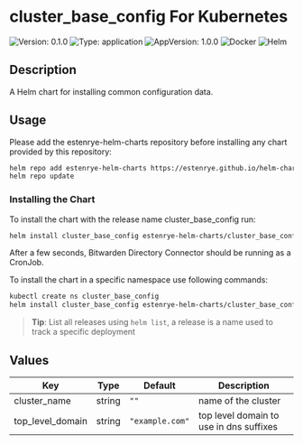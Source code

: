# cluster_base_config For Kubernetes

![Version: 0.1.0](https://img.shields.io/badge/Version-0.1.0-informational?style=flat-square) ![Type: application](https://img.shields.io/badge/Type-application-informational?style=flat-square) ![AppVersion: 1.0.0](https://img.shields.io/badge/AppVersion-1.0.0-informational?style=flat-square) ![Docker](https://img.shields.io/badge/docker-2496ED?style=for-the-badge&logo=docker&logoColor=white)
![Helm](https://img.shields.io/badge/helm-0F1689?style=for-the-badge&logo=helm&logoColor=white)

## Description

A Helm chart for installing common configuration data.

## Usage

Please add the estenrye-helm-charts repository before installing any chart provided by this repository:

```bash
helm repo add estenrye-helm-charts https://estenrye.github.io/helm-charts
helm repo update
```

### Installing the Chart

To install the chart with the release name cluster_base_config run:

```bash
helm install cluster_base_config estenrye-helm-charts/cluster_base_config 0.1.0
```

After a few seconds, Bitwarden Directory Connector should be running as a CronJob.

To install the chart in a specific namespace use following commands:

```bash
kubectl create ns cluster_base_config
helm install cluster_base_config estenrye-helm-charts/cluster_base_config --namespace cluster_base_config --version 0.1.0
```

> **Tip**: List all releases using `helm list`, a release is a name used to track a specific deployment

## Values

| Key | Type | Default | Description |
|-----|------|---------|-------------|
| cluster_name | string | `""` | name of the cluster |
| top_level_domain | string | `"example.com"` | top level domain to use in dns suffixes |

